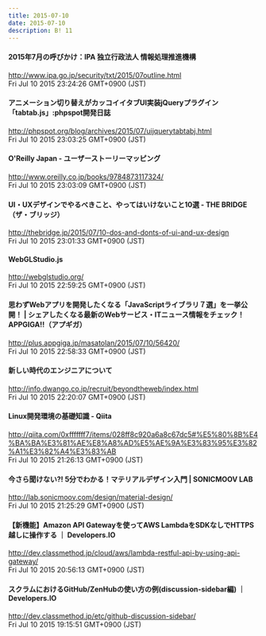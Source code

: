 ```yaml
---
title: 2015-07-10
date: 2015-07-10
description: B! 11
---
```


#### 2015年7月の呼びかけ：IPA 独立行政法人 情報処理推進機構
http://www.ipa.go.jp/security/txt/2015/07outline.html<br>
Fri Jul 10 2015 23:24:26 GMT+0900 (JST)<br>


#### アニメーション切り替えがカッコイイタブUI実装jQueryプラグイン「tabtab.js」:phpspot開発日誌
http://phpspot.org/blog/archives/2015/07/uijquerytabtabj.html<br>
Fri Jul 10 2015 23:03:25 GMT+0900 (JST)<br>


#### O'Reilly Japan - ユーザーストーリーマッピング
http://www.oreilly.co.jp/books/9784873117324/<br>
Fri Jul 10 2015 23:03:09 GMT+0900 (JST)<br>


#### UI・UXデザインでやるべきこと、やってはいけないこと10選 - THE BRIDGE（ザ・ブリッジ）
http://thebridge.jp/2015/07/10-dos-and-donts-of-ui-and-ux-design<br>
Fri Jul 10 2015 23:01:33 GMT+0900 (JST)<br>


#### WebGLStudio.js
http://webglstudio.org/<br>
Fri Jul 10 2015 22:59:25 GMT+0900 (JST)<br>


#### 思わずWebアプリを開発したくなる「JavaScriptライブラリ７選」を一挙公開！ | シェアしたくなる最新のWebサービス・ITニュース情報をチェック！ APPGIGA!!（アプギガ）
http://plus.appgiga.jp/masatolan/2015/07/10/56420/<br>
Fri Jul 10 2015 22:58:33 GMT+0900 (JST)<br>


#### 新しい時代のエンジニアについて
http://info.dwango.co.jp/recruit/beyondtheweb/index.html<br>
Fri Jul 10 2015 22:20:07 GMT+0900 (JST)<br>


#### Linux開発環境の基礎知識 - Qiita
http://qiita.com/0xfffffff7/items/028ff8c920a6a8c67dc5#%E5%80%8B%E4%BA%BA%E3%81%AE%E8%A8%AD%E5%AE%9A%E3%83%95%E3%82%A1%E3%82%A4%E3%83%AB<br>
Fri Jul 10 2015 21:26:13 GMT+0900 (JST)<br>


#### 今さら聞けない?! 5分でわかる！マテリアルデザイン入門 | SONICMOOV LAB
http://lab.sonicmoov.com/design/material-design/<br>
Fri Jul 10 2015 21:25:29 GMT+0900 (JST)<br>


#### 【新機能】Amazon API Gatewayを使ってAWS LambdaをSDKなしでHTTPS越しに操作する ｜ Developers.IO
http://dev.classmethod.jp/cloud/aws/lambda-restful-api-by-using-api-gateway/<br>
Fri Jul 10 2015 20:56:13 GMT+0900 (JST)<br>


#### スクラムにおけるGitHub/ZenHubの使い方の例(discussion-sidebar編) ｜ Developers.IO
http://dev.classmethod.jp/etc/github-discussion-sidebar/<br>
Fri Jul 10 2015 19:15:51 GMT+0900 (JST)<br>



